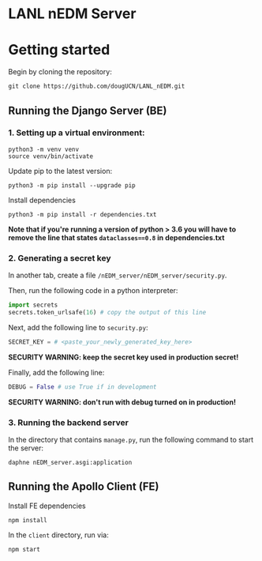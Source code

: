 # LANL nEDM Server

# Getting started

Begin by cloning the repository:

```
git clone https://github.com/dougUCN/LANL_nEDM.git
```

## Running the Django Server (BE)

### 1. Setting up a virtual environment:

```
python3 -m venv venv
source venv/bin/activate
```

Update pip to the latest version:

```
python3 -m pip install --upgrade pip
```

Install dependencies

```
python3 -m pip install -r dependencies.txt
```

**Note that if you're running a version of python > 3.6 you will have to remove
the line that states `dataclasses==0.8` in dependencies.txt**

### 2. Generating a secret key

In another tab, create a file `/nEDM_server/nEDM_server/security.py`.

Then, run the following code in a python interpreter:

```python
import secrets
secrets.token_urlsafe(16) # copy the output of this line
```

Next, add the following line to `security.py`:

```python
SECRET_KEY = # <paste_your_newly_generated_key_here>
```

**SECURITY WARNING: keep the secret key used in production secret!**

Finally, add the following line:

```python
DEBUG = False # use True if in development
```

**SECURITY WARNING: don't run with debug turned on in production!**

### 3. Running the backend server

In the directory that contains `manage.py`, run the following command to start the server:

```
daphne nEDM_server.asgi:application
```

## Running the Apollo Client (FE)

Install FE dependencies

```
npm install
```

In the `client` directory, run via:

```
npm start
```
